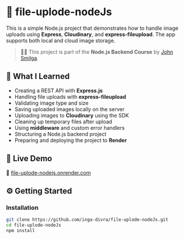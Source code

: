 # 📁 file-uplode-nodeJs

This is a simple Node.js project that demonstrates how to handle image uploads using **Express**, **Cloudinary**, and **express-fileupload**. The app supports both local and cloud image storage.

> 🧑‍🏫 This project is part of the **Node.js Backend Course** by [John Smilga](https://www.johnsmilga.com).

## 🌟 What I Learned

- Creating a REST API with **Express.js**
- Handling file uploads with **express-fileupload**
- Validating image type and size
- Saving uploaded images locally on the server
- Uploading images to **Cloudinary** using the SDK
- Cleaning up temporary files after upload
- Using **middleware** and custom error handlers
- Structuring a Node.js backend project
- Preparing and deploying the project to **Render**

## 🚀 Live Demo

🔗 [file-uplode-nodejs.onrender.com](https://file-uplode-nodejs.onrender.com)

## ⚙️ Getting Started

### Installation

```bash
git clone https://github.com/inga-divra/file-uplode-nodeJs.git
cd file-uplode-nodeJs
npm install
